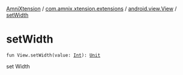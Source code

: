 [AmniXtension](../../index.md) / [com.amnix.xtension.extensions](../index.md) / [android.view.View](index.md) / [setWidth](./set-width.md)

# setWidth

`fun View.setWidth(value: `[`Int`](https://kotlinlang.org/api/latest/jvm/stdlib/kotlin/-int/index.html)`): `[`Unit`](https://kotlinlang.org/api/latest/jvm/stdlib/kotlin/-unit/index.html)

set Width

